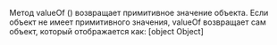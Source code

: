 Метод valueOf () возвращает примитивное значение объекта. Если объект не имеет примитивного значения, valueOf возвращает сам объект, который отображается как:
[object Object]